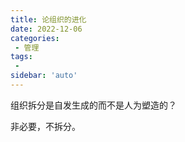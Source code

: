 ```yaml
---
title: 论组织的进化
date: 2022-12-06
categories:
 - 管理
tags:
 - 
sidebar: 'auto'
---
```


组织拆分是自发生成的而不是人为塑造的？

非必要，不拆分。